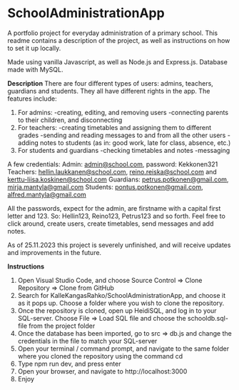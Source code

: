 # SchoolAdministrationApp
A portfolio project for everyday administration of a primary school.
This readme contains a description of the project, as well as instructions on how to set it up locally.

Made using vanilla Javascript, as well as Node.js and Express.js. Database made with MySQL.

**Description**
There are four different types of users: admins, teachers, guardians and students. They all have different rights in the app. 
The features include:
1) For admins:
     -creating, editing, and removing users
     -connecting parents to their children, and disconnecting
3) For teachers:
     -creating timetables and assigning them to different grades
     -sending and reading messages to and from all the other users
     -adding notes to students (as in: good work, late for class, absence, etc.)
4) For students and guardians
     -checking timetables and notes
     -messaging

A few credentials:
Admin: admin@school.com, password: Kekkonen321
Teachers: hellin.laukkanen@school.com, reino.reiska@school.com and kerttu-liisa.koskinen@school.com
Guardians: petrus.potkonen@gmail.com, mirja.mantyla@gmail.com
Students: pontus.potkonen@gmail.com, alfred.mantyla@gmail.com

All the passwords, expect for the admin, are firstname with a capital first letter and 123. So: Hellin123, Reino123, Petrus123 and so forth.
Feel free to click around, create users, create timetables, send messages and add notes.

As of 25.11.2023 this project is severely unfinished, and will receive updates and improvements in the future.

**Instructions**
1) Open Visual Studio Code, and choose Source Control => Clone Repository => Clone from GitHub
2) Search for KalleKangasRahko/SchoolAdministrationApp, and choose it as it pops up. Choose a folder where you wish to clone the repository.
3) Once the repository is cloned, open up HeidiSQL, and log in to your SQL-server. Choose File => Load SQL file and choose the schooldb.sql-file from the project folder
4) Once the database has been imported, go to src => db.js and change the credentials in the file to match your SQL-server
5) Open your terminal / command prompt, and navigate to the same folder where you cloned the repository using the command cd
6) Type npm run dev, and press enter
7) Open your browser, and navigate to http://localhost:3000
8) Enjoy
